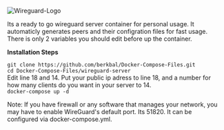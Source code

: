 ![Wireguard-Logo](https://www.berkbal.com/wp-content/uploads/2024/08/WireGuard-Icon-Logo.wine_.png)

Its a ready to go wireguard server container for personal usage. It automaticly generates peers and their configration files for fast usage. There is only 2 variables you should edit before up the container.

**Installation Steps**  

`git clone https://github.com/berkbal/Docker-Compose-Files.git`  
`cd Docker-Compose-Files/wireguard-server`  
Edit line 18 and 14. Put your public ip adress to line 18, and a number for how many clients do you want in your server to 14.  
`docker-compose up -d`  
  
Note: If you have firewall or any software that manages your network, you may have to enable WireGuard's default port. Its 51820. It can be configured via docker-compose.yml.
